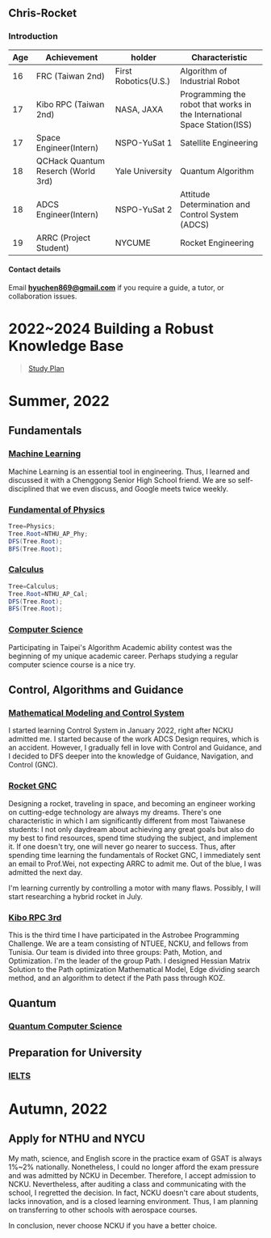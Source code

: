 ## Chris-Rocket
### Introduction

|Age|Achievement|holder|Characteristic|
|-|-|-|-|
|16| FRC (Taiwan 2nd)|First Robotics(U.S.)|Algorithm of Industrial Robot|
|17| Kibo RPC (Taiwan 2nd)|NASA, JAXA|Programming the robot that works in the International Space Station(ISS)|
|17| Space Engineer(Intern)|NSPO-YuSat 1|Satellite Engineering|
|18| QCHack Quantum Reserch (World 3rd)|Yale University|Quantum Algorithm|
|18| ADCS Engineer(Intern)|NSPO-YuSat 2|Attitude Determination and Control System (ADCS)|
|19| ARRC (Project Student)|NYCUME|Rocket Engineering|

#### Contact details
Email **hyuchen869@gmail.com** if you require a guide, a tutor, or collaboration issues.
# 2022~2024 Building a Robust Knowledge Base
> [Study Plan](Study_Plan.html)

# Summer, 2022

## Fundamentals

### [Machine Learning](ML/ML.md)
Machine Learning is an essential tool in engineering. Thus, I learned and discussed it with a Chenggong Senior High School friend. We are so self-disciplined that we even discuss, and Google meets twice weekly.

### [Fundamental of Physics](Physics/Phy.md)
```java
Tree=Physics;
Tree.Root=NTHU_AP_Phy;
DFS(Tree.Root);
BFS(Tree.Root);
```

### [Calculus](Calculus/Cal.md)
```java
Tree=Calculus;
Tree.Root=NTHU_AP_Cal;
DFS(Tree.Root);
BFS(Tree.Root);
```

### [Computer Science](CS/CS.md)
Participating in Taipei's Algorithm Academic ability contest was the beginning of my unique academic career. Perhaps studying a regular computer science course is a nice try.


## Control, Algorithms and Guidance

### [Mathematical Modeling and Control System](Control.md)
I started learning Control System in January 2022, right after NCKU admitted me. I started because of the work ADCS Design requires, which is an accident. However, I gradually fell in love with Control and Guidance, and I decided to DFS deeper into the knowledge of Guidance, Navigation, and Control (GNC).

### [Rocket GNC](RGNC.md)
Designing a rocket, traveling in space, and becoming an engineer working on cutting-edge technology are always my dreams. There's one characteristic in which I am significantly different from most Taiwanese students: I not only daydream about achieving any great goals but also do my best to find resources, spend time studying the subject, and implement it. If one doesn't try, one will never go nearer to success. Thus, after spending time learning the fundamentals of Rocket GNC, I immediately sent an email to Prof.Wei, not expecting ARRC to admit me. Out of the blue, I was admitted the next day. 

I'm learning currently by controlling a motor with many flaws. Possibly, I will start researching a hybrid rocket in July.

### [Kibo RPC 3rd](KRPC.md)
This is the third time I have participated in the Astrobee Programming Challenge. We are a team consisting of NTUEE, NCKU, and fellows from Tunisia. Our team is divided into three groups: Path, Motion, and Optimization. I'm the leader of the group Path. I designed Hessian Matrix Solution to the Path optimization Mathematical Model, Edge dividing search method, and an algorithm to detect if the Path pass through KOZ.

## Quantum

### [Quantum Computer Science](CS/Quantum_CS.md)

## Preparation for University

### [IELTS](IELTS)

# Autumn, 2022

## Apply for NTHU and NYCU
My math, science, and English score in the practice exam of GSAT is always 1%~2% nationally. Nonetheless, I could no longer afford the exam pressure and was admitted by NCKU in December. Therefore, I accept admission to NCKU. Nevertheless, after auditing a class and communicating with the school, I regretted the decision. In fact, NCKU doesn't care about students, lacks innovation, and is a closed learning environment. Thus, I am planning on transferring to other schools with aerospace courses.

In conclusion, never choose NCKU if you have a better choice.

